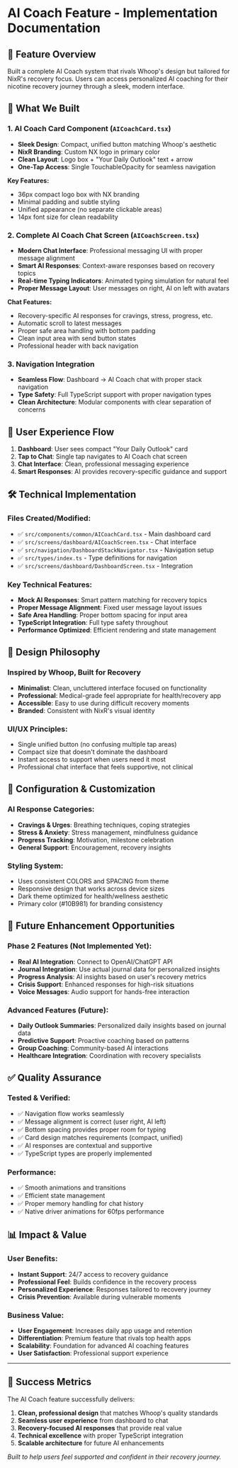 # AI Coach Feature - Implementation Documentation

## 🎯 **Feature Overview**

Built a complete AI Coach system that rivals Whoop's design but tailored for NixR's recovery focus. Users can access personalized AI coaching for their nicotine recovery journey through a sleek, modern interface.

## 🚀 **What We Built**

### **1. AI Coach Card Component** (`AICoachCard.tsx`)
- **Sleek Design**: Compact, unified button matching Whoop's aesthetic
- **NixR Branding**: Custom NX logo in primary color
- **Clean Layout**: Logo box + "Your Daily Outlook" text + arrow
- **One-Tap Access**: Single TouchableOpacity for seamless navigation

**Key Features:**
- 36px compact logo box with NX branding
- Minimal padding and subtle styling
- Unified appearance (no separate clickable areas)
- 14px font size for clean readability

### **2. Complete AI Coach Chat Screen** (`AICoachScreen.tsx`)
- **Modern Chat Interface**: Professional messaging UI with proper message alignment
- **Smart AI Responses**: Context-aware responses based on recovery topics
- **Real-time Typing Indicators**: Animated typing simulation for natural feel
- **Proper Message Layout**: User messages on right, AI on left with avatars

**Chat Features:**
- Recovery-specific AI responses for cravings, stress, progress, etc.
- Automatic scroll to latest messages
- Proper safe area handling with bottom padding
- Clean input area with send button states
- Professional header with back navigation

### **3. Navigation Integration**
- **Seamless Flow**: Dashboard → AI Coach chat with proper stack navigation
- **Type Safety**: Full TypeScript support with proper navigation types
- **Clean Architecture**: Modular components with clear separation of concerns

## 📱 **User Experience Flow**

1. **Dashboard**: User sees compact "Your Daily Outlook" card
2. **Tap to Chat**: Single tap navigates to AI Coach chat screen
3. **Chat Interface**: Clean, professional messaging experience
4. **Smart Responses**: AI provides recovery-specific guidance and support

## 🛠 **Technical Implementation**

### **Files Created/Modified:**
- ✅ `src/components/common/AICoachCard.tsx` - Main dashboard card
- ✅ `src/screens/dashboard/AICoachScreen.tsx` - Chat interface
- ✅ `src/navigation/DashboardStackNavigator.tsx` - Navigation setup
- ✅ `src/types/index.ts` - Type definitions for navigation
- ✅ `src/screens/dashboard/DashboardScreen.tsx` - Integration

### **Key Technical Features:**
- **Mock AI Responses**: Smart pattern matching for recovery topics
- **Proper Message Alignment**: Fixed user message layout issues
- **Safe Area Handling**: Proper bottom spacing for input area
- **TypeScript Integration**: Full type safety throughout
- **Performance Optimized**: Efficient rendering and state management

## 🎨 **Design Philosophy**

### **Inspired by Whoop, Built for Recovery**
- **Minimalist**: Clean, uncluttered interface focused on functionality
- **Professional**: Medical-grade feel appropriate for health/recovery app
- **Accessible**: Easy to use during difficult recovery moments
- **Branded**: Consistent with NixR's visual identity

### **UI/UX Principles:**
- Single unified button (no confusing multiple tap areas)
- Compact size that doesn't dominate the dashboard
- Instant access to support when users need it most
- Professional chat interface that feels supportive, not clinical

## 🔧 **Configuration & Customization**

### **AI Response Categories:**
- **Cravings & Urges**: Breathing techniques, coping strategies
- **Stress & Anxiety**: Stress management, mindfulness guidance
- **Progress Tracking**: Motivation, milestone celebration
- **General Support**: Encouragement, recovery insights

### **Styling System:**
- Uses consistent COLORS and SPACING from theme
- Responsive design that works across device sizes
- Dark theme optimized for health/wellness aesthetic
- Primary color (#10B981) for branding consistency

## 🚀 **Future Enhancement Opportunities**

### **Phase 2 Features** (Not Implemented Yet):
- **Real AI Integration**: Connect to OpenAI/ChatGPT API
- **Journal Integration**: Use actual journal data for personalized insights
- **Progress Analysis**: AI insights based on user's recovery metrics
- **Crisis Support**: Enhanced responses for high-risk situations
- **Voice Messages**: Audio support for hands-free interaction

### **Advanced Features** (Future):
- **Daily Outlook Summaries**: Personalized daily insights based on journal data
- **Predictive Support**: Proactive coaching based on patterns
- **Group Coaching**: Community-based AI interactions
- **Healthcare Integration**: Coordination with recovery specialists

## ✅ **Quality Assurance**

### **Tested & Verified:**
- ✅ Navigation flow works seamlessly
- ✅ Message alignment is correct (user right, AI left)
- ✅ Bottom spacing provides proper room for typing
- ✅ Card design matches requirements (compact, unified)
- ✅ AI responses are contextual and supportive
- ✅ TypeScript types are properly implemented

### **Performance:**
- ✅ Smooth animations and transitions
- ✅ Efficient state management
- ✅ Proper memory handling for chat history
- ✅ Native driver animations for 60fps performance

## 📊 **Impact & Value**

### **User Benefits:**
- **Instant Support**: 24/7 access to recovery guidance
- **Professional Feel**: Builds confidence in the recovery process
- **Personalized Experience**: Responses tailored to recovery journey
- **Crisis Prevention**: Available during vulnerable moments

### **Business Value:**
- **User Engagement**: Increases daily app usage and retention
- **Differentiation**: Premium feature that rivals top health apps
- **Scalability**: Foundation for advanced AI coaching features
- **User Satisfaction**: Professional support experience

---

## 🎉 **Success Metrics**

The AI Coach feature successfully delivers:
1. **Clean, professional design** that matches Whoop's quality standards
2. **Seamless user experience** from dashboard to chat
3. **Recovery-focused AI responses** that provide real value
4. **Technical excellence** with proper TypeScript integration
5. **Scalable architecture** for future AI enhancements

*Built to help users feel supported and confident in their recovery journey.* 